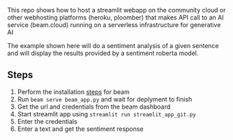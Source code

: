 This repo shows how to host a streamlit webapp on the community cloud or other webhosting platforms (heroku, ploomber) that makes API call to an AI service (beam.cloud) running on a serverless infrastructure for generative AI

The example shown here will do a sentiment analysis of a given sentence and will display the results provided by a sentiment roberta model.

## Steps
1. Perform the installation [steps](https://docs.beam.cloud/getting-started/installation) for beam
2. Run `beam serve beam_app.py` and wait for deplyment to finish
3. Get the url and credentials from the beam dashboard
4. Start streamlit app using `streamlit run streamlit_app_git.py`
5. Enter the credentials
6. Enter a text and get the sentiment response
